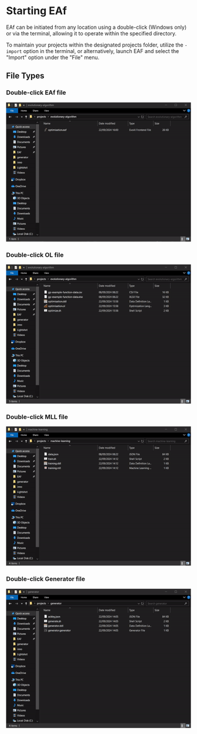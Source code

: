 # Starting EAf

EAf can be initiated from any location using a double-click (Windows only) or via the terminal, allowing it to operate within the specified directory.

To maintain your projects within the designated projects folder, utilize the `-import` option in the terminal, or alternatively, launch EAF and select the "Import" option under the "File" menu.

## File Types

### Double-click EAf file
![Double-click EAf file](../gifs/click_eaf.gif)

### Double-click OL file
![Double-click OL file](../gifs/click_ol.gif)

### Double-click MLL file
![Double-click MLL file](../gifs/click_mll.gif)

### Double-click Generator file
![Double-click Generator file](../gifs/click_generator.gif)
